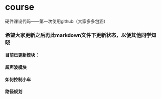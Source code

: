 # course
硬件课设代码——第一次使用github（大家多多包涵）
### 希望大家更新之后再此markdown文件下更新状态，以便其他同学知晓
#### 目前已更新模块：
#### 超声波模块
#### 如何控制小车
#### 路径规划





